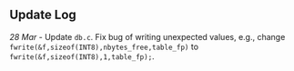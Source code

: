 ## Update Log

*28 Mar* - Update `db.c`. Fix bug of writing unexpected values, e.g., change `fwrite(&f,sizeof(INT8),nbytes_free,table_fp)` to `fwrite(&f,sizeof(INT8),1,table_fp);`.